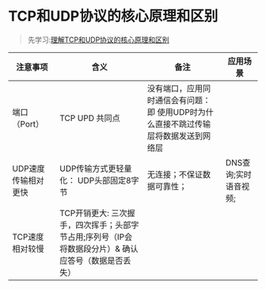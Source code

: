 # TCP和UDP协议的核心原理和区别
> 先学习:[理解TCP和UDP协议的核心原理和区别](../../010.LESSONS/25648437846-1-16.mp4)

|注意事项|含义|备注|应用场景|
|-|-|-|-|
|端口（Port）|TCP UPD 共同点| 没有端口，应用同时通信会有问题： 即 使用UDP时为什么直接不跳过传输层将数据发送到网络层||
|UDP速度传输相对更快|UDP传输方式更轻量化： UDP头部固定8字节|无连接；不保证数据可靠性；|DNS查询;实时语音视频;|
|TCP速度相对较慢|TCP开销更大: 三次握手，四次挥手；头部字节占用;序列号（IP会将数据段分片）& 确认应答号（数据是否丢失）|||